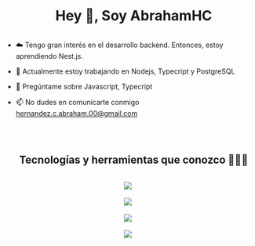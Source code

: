 <div id="user-content-toc">
  <ul align="center">
    <summary><h1 style="display: inline-block">Hey 👋, Soy AbrahamHC</h1></summary>
  </ul>
</div>
<p>

- ☁️ Tengo gran interés en el desarrollo backend. Entonces, estoy aprendiendo Nest.js.

- 🔭 Actualmente estoy trabajando en Nodejs, Typecript y PostgreSQL

- 💬 Pregúntame sobre Javascript, Typecript

- 📫 No dudes en comunicarte conmigo hernandez.c.abraham.00@gmail.com
</p>
<br>

<div id="user-content-toc">
  <ul align="center">
    <summary><h2 style="display: inline-block">Tecnologías y herramientas que conozco 👨🏻‍💻</h2></summary>
  </ul>
</div>

<p align="center">
  <a href="https://skillicons.dev">
    <img src="https://skillicons.dev/icons?i=git,github,ubuntu,powershell,vscode&perline=14" /><br><br>
    <img src="https://skillicons.dev/icons?i=html,css,tailwind,js,ts"><br><br>
    <img src="https://skillicons.dev/icons?i=nodejs,express,postman,npm"><br><br>
    <img src="https://skillicons.dev/icons?i=mongodb,postgresql,prisma">
  </a>
</p>
